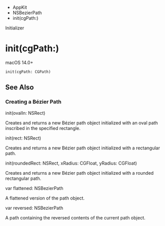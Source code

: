 

- AppKit
- NSBezierPath
-  init(cgPath:) 

Initializer

# init(cgPath:)

macOS 14.0+

``` source
init(cgPath: CGPath)
```

## See Also

### Creating a Bézier Path

init(ovalIn: NSRect)

Creates and returns a new Bézier path object initialized with an oval path inscribed in the specified rectangle.

init(rect: NSRect)

Creates and returns a new Bézier path object initialized with a rectangular path.

init(roundedRect: NSRect, xRadius: CGFloat, yRadius: CGFloat)

Creates and returns a new Bézier path object initialized with a rounded rectangular path.

var flattened: NSBezierPath

A flattened version of the path object.

var reversed: NSBezierPath

A path containing the reversed contents of the current path object.

